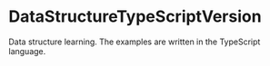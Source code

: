 # DataStructureTypeScriptVersion
Data structure learning. The examples are written in the TypeScript language.
